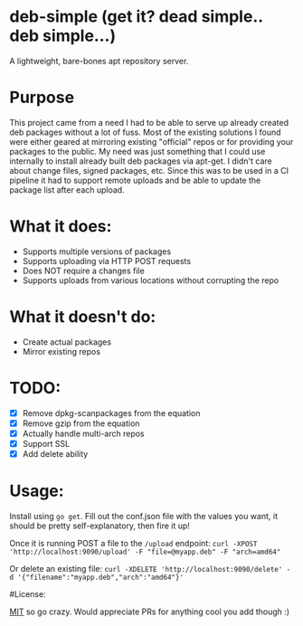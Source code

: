 # deb-simple (get it? dead simple.. deb simple...)

A lightweight, bare-bones apt repository server. 

# Purpose

This project came from a need I had to be able to serve up already created deb packages without a lot of fuss. Most of the existing solutions 
I found were either geared at mirroring existing "official" repos or for providing your packages to the public. My need was just something that 
I could use internally to install already built deb packages via apt-get. I didn't care about change files, signed packages, etc. Since this was 
to be used in a CI pipeline it had to support remote uploads and be able to update the package list after each upload.

# What it does:

- Supports multiple versions of packages 
- Supports uploading via HTTP POST requests
- Does NOT require a changes file
- Supports uploads from various locations without corrupting the repo


# What it doesn't do:
- Create actual packages
- Mirror existing repos

# TODO:

- [x] Remove dpkg-scanpackages from the equation
- [x] Remove gzip from the equation
- [x] Actually handle multi-arch repos
- [x] Support SSL
- [x] Add delete ability

# Usage:

Install using `go get`. Fill out the conf.json file with the values you want, it should be pretty self-explanatory, then fire it up!

Once it is running POST a file to the `/upload` endpoint:
`curl -XPOST 'http://localhost:9090/upload' -F "file=@myapp.deb" -F "arch=amd64"`

Or delete an existing file:
`curl -XDELETE 'http://localhost:9090/delete' -d '{"filename":"myapp.deb","arch":"amd64"}'`


#License:

[MIT](LICENSE.txt) so go crazy. Would appreciate PRs for anything cool you add though :)
